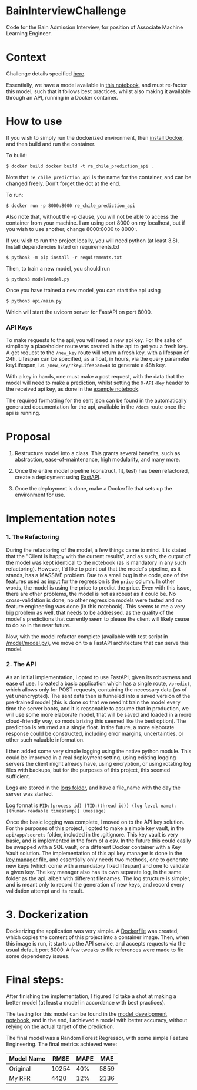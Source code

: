 # BainInterviewChallenge
Code for the Bain Admission Interview, for position of Associate Machine Learning Engineer.

# Context
Challenge details specified [here](Challenge.md).

Essentially, we have a model available in [this notebook](Property-Friends-basic-model.ipynb), and must re-factor this model, such that it follows best practices, whilst also making it available through an API, running in a Docker container.

# How to use

If you wish to simply run the dockerized environment, then [install Docker](https://docs.docker.com/engine/install/), and then build and run the container.

To build:

    $ docker build docker build -t re_chile_prediction_api .

Note that `re_chile_prediction_api` is the name for the container, and can be changed freely. Don't forget the dot at the end.

To run:

    $ docker run -p 8000:8000 re_chile_prediction_api

Also note that, without the -p clause, you will not be able to access the container from your machine. I am using port 8000 on my localhost, but if you wish to use another, change 8000:8000 to 8000:<YOUR-PORT>.

If you wish to run the project locally, you will need python (at least 3.8). Install dependencies listed on requirements.txt

    $ python3 -m pip install -r requirements.txt

Then, to train a new model, you should run

    $ python3 model/model.py

Once you have trained a new model, you can start the api using

    $ python3 api/main.py

Which will start the uvicorn server for FastAPI on port 8000.

### API Keys

To make requests to the api, you will need a new api key. For the sake of simplicity a placeholder route was created in the api to get you a fresh key. A get request to the `/new_key` route will return a fresh key, with a lifespan of 24h. Lifespan can be specified, as a float, in hours, via the query parameter keyLifespan, i.e. `/new_key/?keyLifespan=48` to generate a 48h key.

With a key in hands, one must make a post request, with the data that the model will need to make a prediction, whilst setting the `X-API-Key` header to the received api key, as done in the [example notebook](/api/api_test.ipynb).

The required formatting for the sent json can be found in the automatically generated documentation for the api, available in the `/docs` route once the api is running.

# Proposal
1. Restructure model into a class. This grants several benefits, such as abstraction, ease-of-maintenance, high modularity, and many more.

2. Once the entire model pipeline (construct, fit, test) has been refactored, create a deployment using [FastAPI](https://fastapi.tiangolo.com/).

3. Once the deployment is done, make a Dockerfile that sets up the environment for use.

# Implementation notes

### 1. The Refactoring

During the refactoring of the model, a few things came to mind. It is stated that the "Client is happy with the current results", and as such, the output of the model was kept identical to the notebook (as is mandatory in any such refactoring). However, I'd like to point out that the model's pipeline, as it stands, has a MASSIVE problem. Due to a small bug in the code, one of the features used as input for the regression is the `price` column. In other words, the model is using the price to predict the price. Even with this issue, there are other problems, the model is not as robust as it could be. No cross-validation is done, no other regression models were tested and no feature engineering was done (in this notebook). This seems to me a very big problem as well, that needs to be addressed, as the quality of the model's predictions that currently seem to please the client will likely cease to do so in the near future.

Now, with the model refactor complete (available with test script in [/model/model.py](/model/model.py)), we move on to a FastAPI architecture that can serve this model.

### 2. The API

As an initial implementation, I opted to use FastAPI, given its robustness and ease of use. I created a basic application which has a single route, `/predict`, which allows only for POST requests, containing the necessary data (as of yet unencrypted). The sent data then is funneled into a saved version of the pre-trained model (this is done so that we need'nt train the model every time the server boots, and it is reasonable to assume that in production, we will use some more elaborate model, that will be saved and loaded in a more cloud-friendly way, so modularizing this seemed like the best option). The prediction is returned as a single float. In the future, a more elaborate response could be constructed, including error margins, uncertainties, or other such valuable information.

I then added some very simple logging using the native python module. This could be improved in a real deployment setting, using existing logging servers the client might already have, using encryption, or using rotating log files with backups, but for the purposes of this project, this seemed sufficient.

Logs are stored in the [logs folder](./logs/), and have a file_name with the day the server was started.

Log format is 
`PID:(process id) (TID:(thread id)) (log level name): [(human-readable timestamp)] (message)`

Once the basic logging was complete, I moved on to the API key solution. For the purposes of this project, I opted to make a simple key vault, in the `api/app/secrets` folder, included in the .gitignore. This key vault is very basic, and is implemented in the form of a csv. In the future this could easily be swapped with a SQL vault, or a different Docker container with a Key Vault solution. The implementation of this api key manager is done in the [key manager](/api/app/key_manager.py) file, and essentially only needs two methods, one to generate new keys (which come with a mandatory fixed lifespan) and one to validate a given key. The key manager also has its own separate log, in the same folder as the api, albeit with different filenames. The log structure is simpler, and is meant only to record the generation of new keys, and record every validation attempt and its result.

# 3. Dockerization

Dockerizing the application was very simple. A [Dockerfile](./Dockerfile) was created, which copies the content of this project into a container image. Then, when this image is run, it starts up the API service, and accepts requests via the usual default port 8000. A few tweaks to file references were made to fix some dependency issues.

# Final steps:

After finishing the implementation, I figured I'd take a shot at making a better model (at least a model in accordance with best practices).

The testing for this model can be found in the [model_development notebook](./model_development.ipynb), and in the end, I achieved a model with better accuracy, without relying on the actual target of the prediction.

The final model was a Random Forest Regressor, with some simple Feature Engineering. The final metrics achieved were:

|Model Name| RMSE | MAPE | MAE |
|-|-|-|-|
|Original|10254|40%|5859|
|My RFR|4420|12%|2136|